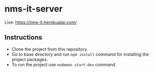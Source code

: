# nms-it-server

Live: https://nms-it.herokuapp.com/

## Instructions

- Clone the project from this repository.
- Go to base directory and run `npm install` command for installing the project packages.
- To run the project use `nodemon start-dev` command.
